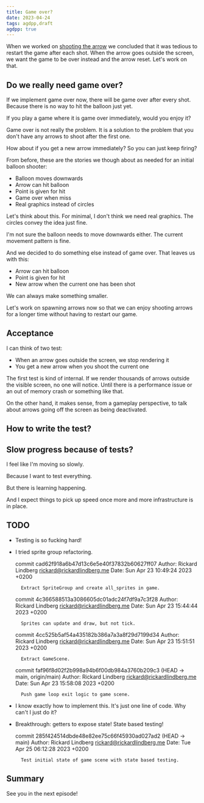 ```yaml
---
title: Game over?
date: 2023-04-24
tags: agdpp,draft
agdpp: true
---
```


When we worked on [shooting the
arrow](/writing/agdpp-shooting-arrow/index.html) we concluded that it was
tedious to restart the game after each shot. When the arrow goes outside the
screen, we want the game to be over instead and the arrow reset. Let's work on
that.

## Do we really need game over?

If we implement game over now, there will be game over after every shot.
Because there is no way to hit the balloon just yet.

If you play a game where it is game over immediately, would you enjoy it?

Game over is not really the problem. It is a solution to the problem that you
don't have any arrows to shoot after the first one.

How about if you get a new arrow immediately? So you can just keep firing?

From before, these are the stories we though about as needed for an initial
balloon shooter:

* Balloon moves downwards
* Arrow can hit balloon
* Point is given for hit
* Game over when miss
* Real graphics instead of circles

Let's think about this. For minimal, I don't think we need real graphics. The
circles convey the idea just fine.

I'm not sure the balloon needs to move downwards either. The current movement
pattern is fine.

And we decided to do something else instead of game over. That leaves us with
this:

* Arrow can hit balloon
* Point is given for hit
* New arrow when the current one has been shot

We can always make something smaller.

Let's work on spawning arrows now so that we can enjoy shooting arrows for a
longer time without having to restart our game.

## Acceptance

I can think of two test:

* When an arrow goes outside the screen, we stop rendering it
* You get a new arrow when you shoot the current one

The first test is kind of internal. If we render thousands of arrows outside
the visible screen, no one will notice. Until there is a performance issue or
an out of memory crash or something like that.

On the other hand, it makes sense, from a gameplay perspective, to talk about
arrows going off the screen as being deactivated.

## How to write the test?

## Slow progress because of tests?

I feel like I'm moving so slowly.

Because I want to test everything.

But there is learning happening.

And I expect things to pick up speed once more and more infrastructure is in
place.

## TODO

* Testing is so fucking hard!
* I tried sprite group refactoring.

    commit cad62f918a6b47d13c6e5e40f37832b60627ff07
    Author: Rickard Lindberg <rickard@rickardlindberg.me>
    Date:   Sun Apr 23 10:49:24 2023 +0200

        Extract SpriteGroup and create all_sprites in game.

    commit 4c366588513a3086605dc01adc24f7df9a7c3f28
    Author: Rickard Lindberg <rickard@rickardlindberg.me>
    Date:   Sun Apr 23 15:44:44 2023 +0200

        Sprites can update and draw, but not tick.

    commit 4cc525b5af54a435182b386a7a3a8f29d7199d34
    Author: Rickard Lindberg <rickard@rickardlindberg.me>
    Date:   Sun Apr 23 15:51:51 2023 +0200

        Extract GameScene.

    commit faf96f8d02f2b998a94b6f00db984a3760b209c3 (HEAD -> main, origin/main)
    Author: Rickard Lindberg <rickard@rickardlindberg.me>
    Date:   Sun Apr 23 15:58:08 2023 +0200

        Push game loop exit logic to game scene.

* I know exactly how to implement this. It's just one line of code. Why can't I
  just do it?

* Breakthrough: getters to expose state! State based testing!

    commit 285f424514dbde48e82ee75c66f45930ad027ad2 (HEAD -> main)
    Author: Rickard Lindberg <rickard@rickardlindberg.me>
    Date:   Tue Apr 25 06:12:28 2023 +0200

        Test initial state of game scene with state based testing.

## Summary

See you in the next episode!

